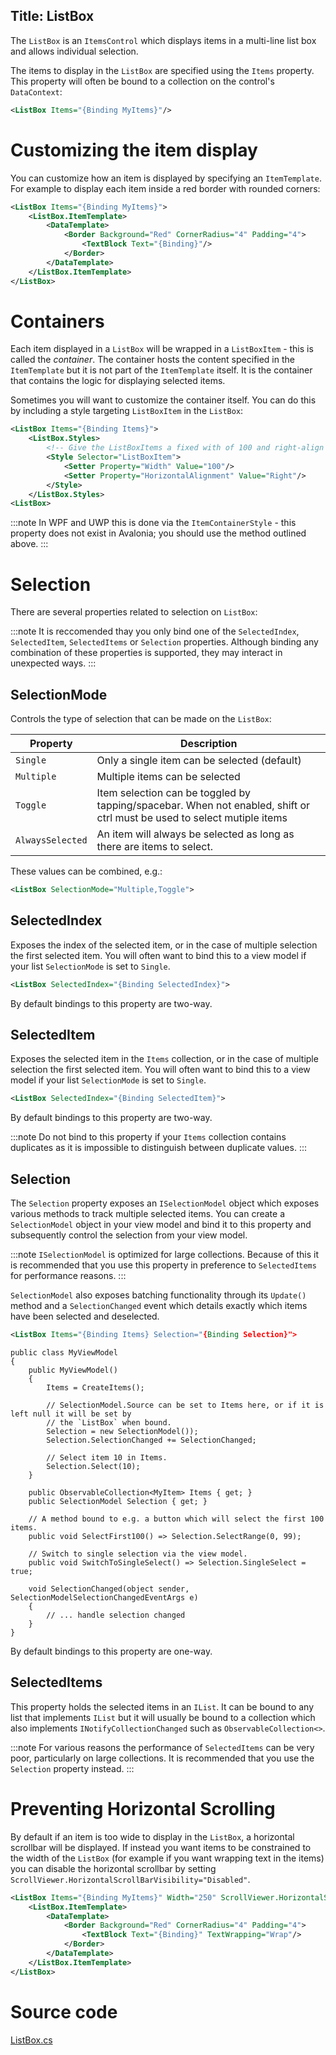 Title: ListBox
---
The `ListBox` is an `ItemsControl` which displays items in a multi-line list box and allows individual selection.

The items to display in the `ListBox` are specified using the `Items` property. This property will
often be bound to a collection on the control's `DataContext`:

```xml
<ListBox Items="{Binding MyItems}"/>
```

# Customizing the item display

You can customize how an item is displayed by specifying an `ItemTemplate`. For example to display
each item inside a red border with rounded corners:

```xml
<ListBox Items="{Binding MyItems}">
    <ListBox.ItemTemplate>
        <DataTemplate>
            <Border Background="Red" CornerRadius="4" Padding="4">
                <TextBlock Text="{Binding}"/>
            </Border>
        </DataTemplate>
    </ListBox.ItemTemplate>
</ListBox>
```

# Containers

Each item displayed in a `ListBox` will be wrapped in a `ListBoxItem` - this is called the
_container_. The container hosts the content specified in the `ItemTemplate` but it is not part of
the `ItemTemplate` itself. It is the container that contains the logic for displaying selected
items.

Sometimes you will want to customize the container itself. You can do this by including a style
targeting `ListBoxItem` in the `ListBox`:

```xml
<ListBox Items="{Binding Items}">
    <ListBox.Styles>
        <!-- Give the ListBoxItems a fixed with of 100 and right-align them -->
        <Style Selector="ListBoxItem">
            <Setter Property="Width" Value="100"/>
            <Setter Property="HorizontalAlignment" Value="Right"/>
        </Style>
    </ListBox.Styles>
<ListBox>
```

:::note
In WPF and UWP this is done via the `ItemContainerStyle` - this property does not exist in Avalonia;
you should use the method outlined above.
:::

# Selection

There are several properties related to selection on `ListBox`:

:::note
It is reccomended thay you only bind one of the `SelectedIndex`, `SelectedItem`, `SelectedItems` or
`Selection` properties. Although binding any combination of these properties is supported, they may
interact in unexpected ways.
:::

## SelectionMode

Controls the type of selection that can be made on the `ListBox`:

|Property|Description|
|--------|-----------|
|`Single`|Only a single item can be selected (default)|
|`Multiple`|Multiple items can be selected|
|`Toggle`|Item selection can be toggled by tapping/spacebar. When not enabled, shift or ctrl must be used to select mutiple items|
|`AlwaysSelected`|An item will always be selected as long as there are items to select.|

These values can be combined, e.g.:

```xml
<ListBox SelectionMode="Multiple,Toggle">
```

## SelectedIndex

Exposes the index of the selected item, or in the case of multiple selection the first selected
item. You will often want to bind this to a view model if your list `SelectionMode` is set to
`Single`.

```xml
<ListBox SelectedIndex="{Binding SelectedIndex}">
```

By default bindings to this property are two-way.

## SelectedItem

Exposes the selected item in the `Items` collection, or in the case of multiple selection the first
selected item. You will often want to bind this to a view model if your list `SelectionMode` is set
to `Single`.

```xml
<ListBox SelectedIndex="{Binding SelectedItem}">
```

By default bindings to this property are two-way.

:::note
Do not bind to this property if your `Items` collection contains duplicates as it is impossible to
distinguish between duplicate values.
:::

## Selection

The `Selection` property exposes an `ISelectionModel` object which exposes various methods to track
multiple selected items. You can create a `SelectionModel` object in your view model and bind it
to this property and subsequently control the selection from your view model.

:::note
`ISelectionModel` is optimized for large collections. Because of this it is recommended that you
use this property in preference to `SelectedItems` for performance reasons.
:::

`SelectionModel` also exposes batching functionality through its `Update()` method and a
`SelectionChanged` event which details exactly which items have been selected and deselected.

```xml
<ListBox Items="{Binding Items} Selection="{Binding Selection}">
```

```chsarp
public class MyViewModel
{
    public MyViewModel()
    {
        Items = CreateItems();

        // SelectionModel.Source can be set to Items here, or if it is left null it will be set by
        // the `ListBox` when bound.
        Selection = new SelectionModel());
        Selection.SelectionChanged += SelectionChanged;

        // Select item 10 in Items.
        Selection.Select(10);
    }

    public ObservableCollection<MyItem> Items { get; }
    public SelectionModel Selection { get; }

    // A method bound to e.g. a button which will select the first 100 items.
    public void SelectFirst100() => Selection.SelectRange(0, 99);

    // Switch to single selection via the view model.
    public void SwitchToSingleSelect() => Selection.SingleSelect = true;

    void SelectionChanged(object sender, SelectionModelSelectionChangedEventArgs e)
    {
        // ... handle selection changed
    }
}
```

By default bindings to this property are one-way.

## SelectedItems

This property holds the selected items in an `IList`. It can be bound to any list that implements
`IList` but it will usually be bound to a collection which also implements `INotifyCollectionChanged`
such as `ObservableCollection<>`.

:::note
For various reasons the performance of `SelectedItems` can be very poor, particularly on large
collections. It is recommended that you use the `Selection` property instead.
:::

# Preventing Horizontal Scrolling

By default if an item is too wide to display in the `ListBox`, a horizontal scrollbar will be
displayed. If instead you want items to be constrained to the width of the `ListBox` (for example
if you want wrapping text in the items) you can disable the horizontal scrollbar by setting
`ScrollViewer.HorizontalScrollBarVisibility="Disabled"`.

```xml
<ListBox Items="{Binding MyItems}" Width="250" ScrollViewer.HorizontalScrollBarVisibility="Disabled">
    <ListBox.ItemTemplate>
        <DataTemplate>
            <Border Background="Red" CornerRadius="4" Padding="4">
                <TextBlock Text="{Binding}" TextWrapping="Wrap"/>
            </Border>
        </DataTemplate>
    </ListBox.ItemTemplate>
</ListBox>

```

# Source code
[ListBox.cs](https://github.com/AvaloniaUI/Avalonia/blob/master/src/Avalonia.Controls/ListBox.cs)
